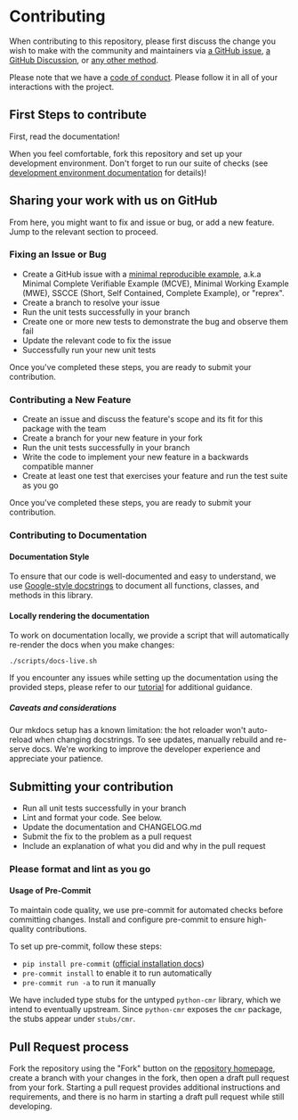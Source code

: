 # Contributing

When contributing to this repository, please first discuss the change you wish to make
with the community and maintainers via
[a GitHub issue](https://github.com/nsidc/earthaccess/issues),
[a GitHub Discussion](https://github.com/nsidc/earthaccess/discussions),
or [any other method](our-meet-ups.md).

Please note that we have a [code of conduct](./code-of-conduct.md). Please follow it in all of your interactions with the project.

## First Steps to contribute

First, read the documentation!

When you feel comfortable, fork this repository and set up your development environment.
Don't forget to run our suite of checks (see [development environment
documentation](./development.md) for details)!

## Sharing your work with us on GitHub

From here, you might want to fix and issue or bug, or add a new feature.  Jump to the
relevant section to proceed.

### Fixing an Issue or Bug

- Create a GitHub issue with a
  [minimal reproducible example](https://en.wikipedia.org/wiki/Minimal_reproducible_example),
  a.k.a Minimal Complete Verifiable Example (MCVE), Minimal Working Example (MWE),
  SSCCE (Short, Self Contained, Complete Example), or "reprex".
- Create a branch to resolve your issue
- Run the unit tests successfully in your branch
- Create one or more new tests to demonstrate the bug and observe them fail
- Update the relevant code to fix the issue
- Successfully run your new unit tests

Once you've completed these steps, you are ready to submit your contribution.

### Contributing a New Feature

- Create an issue and discuss the feature's scope and its fit for this package with the team
- Create a branch for your new feature in your fork
- Run the unit tests successfully in your branch
- Write the code to implement your new feature in a backwards compatible manner
- Create at least one test that exercises your feature and run the test suite as you go

Once you've completed these steps, you are ready to submit your contribution.


### Contributing to Documentation

#### Documentation Style

To ensure that our code is well-documented and easy to understand, we use [Google-style docstrings](https://sphinxcontrib-napoleon.readthedocs.io/en/latest/example_google.html) to document all functions, classes, and methods in this library.

#### Locally rendering the documentation

To work on documentation locally, we provide a script that will automatically re-render the docs when you make changes:

```
./scripts/docs-live.sh
```

If you encounter any issues while setting up the documentation using the provided steps, please refer to our [tutorial]( https://www.youtube.com/watch?v=mNjlMZ4F3So) for additional guidance.

##### Caveats and considerations

Our mkdocs setup has a known limitation: the hot reloader won't auto-reload when changing docstrings. To see updates, manually rebuild and re-serve docs. We're working to improve the developer experience and appreciate your patience.


## Submitting your contribution

- Run all unit tests successfully in your branch
- Lint and format your code.  See below.
- Update the documentation and CHANGELOG.md
- Submit the fix to the problem as a pull request
- Include an explanation of what you did and why in the pull request

### Please format and lint as you go


#### Usage of Pre-Commit

To maintain code quality, we use pre-commit for automated checks before committing changes. Install and configure pre-commit to ensure high-quality contributions.

To set up pre-commit, follow these steps:

- `pip install pre-commit` ([official installation docs](https://pre-commit.com/#install))
- `pre-commit install` to enable it to run automatically
- `pre-commit run -a`  to run it manually


We have included type stubs for the untyped `python-cmr` library, which we intend to eventually upstream.  Since `python-cmr` exposes the `cmr` package, the stubs appear under `stubs/cmr`.

## Pull Request process

Fork the repository using the "Fork" button on the [repository
homepage](https://github.com/nsidc/earthaccess), create a branch with your changes in the fork, then open
a draft pull request from your fork. Starting a pull request provides additional instructions and requirements, and
there is no harm in starting a draft pull request while still developing.
